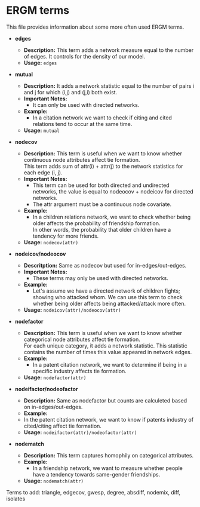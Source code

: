 # ERGM terms
This file provides information about some more often used ERGM terms.
* __edges__
  * __Description:__ This term adds a network measure equal to the number of edges. It controls for the density of our model.
  * __Usage:__ `edges`

* __mutual__
  * __Description:__ It adds a network statistic equal to the number of pairs i and j for which (i,j) and (j,i) both exist.
  * __Important Notes:__
    * It can only be used with directed networks.
  * __Example:__
    *  In a citation network we want to check if citing and cited relations tend to occur at the same time.
  * __Usage:__ `mutual`

* __nodecov__
  * __Description:__ This term is useful when we want to know whether continuous node attributes affect tie formation.  
    This term adds sum of attr(i) + attr(j) to the network statistics for each edge (i, j).
  * __Important Notes:__
    * This term can be used for both directed and undirected networks, the value is equal to nodeocov + nodeicov for directed networks.
    * The attr argument must be a continuous node covariate.    
  * __Example:__
    * In a children relations network, we want to check whether being older affects the probability of friendship formation.  
      In other words, the probability that older children have a tendency for more friends.
  * __Usage:__ `nodecov(attr)`

* __nodeicov/nodeocov__
  * __Descritption:__ Same as nodecov but used for in-edges/out-edges.
  * __Important Notes:__
    * These terms may only be used with directed networks.
  * __Example:__
    * Let's assume we have a directed network of children fights; showing who attacked whom. We can use this term to check whether being older affects being attacked/attack more often.
  * __Usage:__ `nodeicov(attr)/nodeocov(attr)`

* __nodefactor__
  * __Description:__ This term is useful when we want to know whether categorical node attributes affect tie formation.  
    For each unique category, it adds a network statistic. This statistic contains the number of times this value appeared in network edges.
  * __Example:__
    * In a patent citation network, we want to determine if being in a specific industry affects tie formation.
  * __Usage:__ `nodefactor(attr)`

* __nodeifactor/nodeofactor__
  * __Description:__ Same as nodefactor but counts are calculeted based on in-edges/out-edges.
  * __Example:__
   * In the patent citation network, we want to know if patents industry of cited/citing affect tie formation.
  * __Usage:__ `nodeifactor(attr)/nodeofactor(attr)`

* __nodematch__
  * __Description:__ This term captures homophily on categorical attributes.
  * __Example:__
    * In a friendship network, we want to measure whether people have a tendency towards same-gender friendships.
  * __Usage:__ `nodematch(attr)`


Terms to add: triangle, edgecov, gwesp, degree, absdiff, nodemix, diff, isolates
